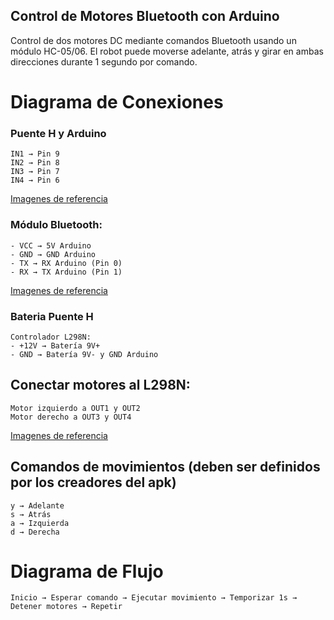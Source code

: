 ## Control de Motores Bluetooth con Arduino
Control de dos motores DC mediante comandos Bluetooth usando un módulo HC-05/06. El robot puede moverse adelante, atrás y girar en ambas direcciones durante 1 segundo por comando.

# Diagrama de Conexiones

### Puente H y Arduino

```
IN1 → Pin 9
IN2 → Pin 8
IN3 → Pin 7
IN4 → Pin 6
```

<a href="https://github.com/JnBenites/arduino_carro_unl/blob/main/componentes/PuenteHArduino/Readme.md" target="_blank">Imagenes de referencia</a> 

### Módulo Bluetooth:
```
- VCC → 5V Arduino
- GND → GND Arduino
- TX → RX Arduino (Pin 0)
- RX → TX Arduino (Pin 1)
```

<a href="https://github.com/JnBenites/arduino_carro_unl/blob/main/componentes/Bluetooth/Readme.md" target="_blank">Imagenes de referencia</a> 

### Bateria Puente H
```
Controlador L298N:
- +12V → Batería 9V+
- GND → Batería 9V- y GND Arduino
```

## Conectar motores al L298N:
```
Motor izquierdo a OUT1 y OUT2
Motor derecho a OUT3 y OUT4
```
<a href="https://github.com/JnBenites/arduino_carro_unl/blob/main/componentes/motores/Readme.md" target="_blank">Imagenes de referencia</a> 

## Comandos de movimientos (deben ser definidos por los creadores del apk)
```
y → Adelante
s → Atrás
a → Izquierda
d → Derecha
```

# Diagrama de Flujo
```
Inicio → Esperar comando → Ejecutar movimiento → Temporizar 1s → Detener motores → Repetir
```